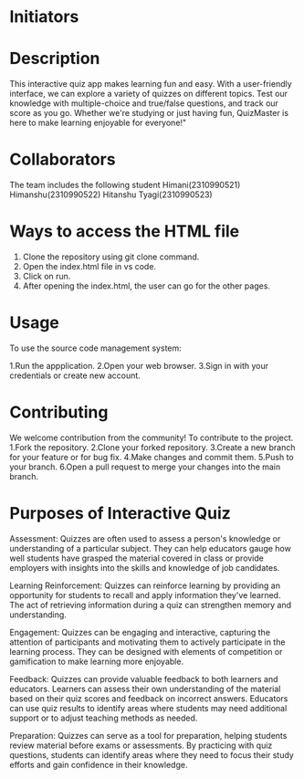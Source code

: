 # Initiators

# Description

This interactive quiz app makes learning fun and easy. With a user-friendly interface, we can explore a variety of quizzes on different topics. Test our knowledge with multiple-choice and true/false questions, and track our score as you go. Whether we're studying or just having fun, QuizMaster is here to make learning enjoyable for everyone!"



# Collaborators
The team includes the following student
Himani(2310990521)
Himanshu(2310990522)
Hitanshu Tyagi(2310990523)

# Ways to access the HTML file 
1. Clone the repository using git clone command.
2. Open the index.html file in vs code.
3. Click on run.
4. After opening the index.html, the user can go for the other pages.

# Usage
To use the source code management system:

1.Run the appplication.
2.Open your web browser.
3.Sign in with your credentials or create new account.

# Contributing
We welcome contribution from the community! To contribute to the project.
1.Fork the repository.
2.Clone your forked repository.
3.Create a new branch for your feature or for bug fix.
4.Make changes and commit them.
5.Push to your branch.
6.Open a pull request to merge your changes into the main branch.

# Purposes of Interactive Quiz

Assessment: Quizzes are often used to assess a person's knowledge or understanding of a particular subject. They can help educators gauge how well students have grasped the material covered in class or provide employers with insights into the skills and knowledge of job candidates.

Learning Reinforcement: Quizzes can reinforce learning by providing an opportunity for students to recall and apply information they've learned. The act of retrieving information during a quiz can strengthen memory and understanding.

Engagement: Quizzes can be engaging and interactive, capturing the attention of participants and motivating them to actively participate in the learning process. They can be designed with elements of competition or gamification to make learning more enjoyable.

Feedback: Quizzes can provide valuable feedback to both learners and educators. Learners can assess their own understanding of the material based on their quiz scores and feedback on incorrect answers. Educators can use quiz results to identify areas where students may need additional support or to adjust teaching methods as needed.

Preparation: Quizzes can serve as a tool for preparation, helping students review material before exams or assessments. By practicing with quiz questions, students can identify areas where they need to focus their study efforts and gain confidence in their knowledge.
